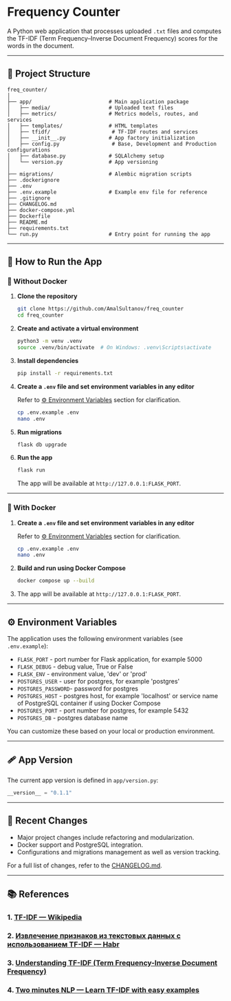# Frequency Counter

A Python web application that processes uploaded `.txt` files and computes the  TF-IDF (Term Frequency–Inverse Document Frequency) scores for the words in the  document.

---

## 📁 Project Structure

```
freq_counter/
│
├── app/                         # Main application package
│   ├── media/                   # Uploaded text files
│   ├── metrics/                 # Metrics models, routes, and services
│   ├── templates/               # HTML templates
│   ├── tfidf/                    # TF-IDF routes and services
│   ├── __init__.py              # App factory initialization
│   ├── config.py                 # Base, Development and Production configurations
│   ├── database.py              # SQLAlchemy setup
│   └── version.py               # App versioning
│
├── migrations/                  # Alembic migration scripts
├── .dockerignore                
├── .env                         
├── .env.example                 # Example env file for reference
├── .gitignore                   
├── CHANGELOG.md                 
├── docker-compose.yml           
├── Dockerfile                    
├── README.md                    
├── requirements.txt             
└── run.py                       # Entry point for running the app
```

---

## 🚀 How to Run the App

### 🔧 Without Docker

1. **Clone the repository**

   ```bash
   git clone https://github.com/AmalSultanov/freq_counter
   cd freq_counter
   ```

2. **Create and activate a virtual environment**

   ```bash
   python3 -m venv .venv
   source .venv/bin/activate  # On Windows: .venv\Scripts\activate
   ```

3. **Install dependencies**

   ```bash
   pip install -r requirements.txt
   ```

4. **Create a `.env` file and set environment variables in any editor**

   Refer to  [⚙️ Environment Variables](#%EF%B8%8F-environment-variables) section for  clarification.

   ```bash
   cp .env.example .env
   nano .env
   ```

5. **Run migrations**

   ```bash
   flask db upgrade
   ```

6. **Run the app**

   ```bash
   flask run
   ```
   The app will be available at `http://127.0.0.1:FLASK_PORT`.
---

### 🐳 With Docker

1. **Create a `.env` file and set environment variables in any editor**

   Refer to  [⚙️ Environment Variables](#%EF%B8%8F-environment-variables) section for  clarification.

   ```bash
   cp .env.example .env
   nano .env
   ```

2. **Build and run using Docker Compose**

   ```bash
   docker compose up --build
   ```

3. The app will be available at `http://127.0.0.1:FLASK_PORT`.

---

## ⚙️ Environment Variables

The application uses the following environment variables (see `.env.example`):

* `FLASK_PORT` - port number for Flask application, for example 5000
* `FLASK_DEBUG` - debug value, True or False
* `FLASK_ENV` - environment value, 'dev' or 'prod'
* `POSTGRES_USER` - user for postgres, for example 'postgres'
* `POSTGRES_PASSWORD`- password for postgres
* `POSTGRES_HOST` - postgres host, for example 'localhost' or service name of PostgreSQL container if using Docker Compose
* `POSTGRES_PORT` - port number for postgres, for example 5432
* `POSTGRES_DB` - postgres database name

You can customize these based on your local or production environment.

---

## 🩹 App Version

The current app version is defined in `app/version.py`:

```python
__version__ = "0.1.1"
```

---

## 📓 Recent Changes

* Major project changes include refactoring and modularization.
* Docker support and PostgreSQL integration.
* Configurations and migrations management as well as version tracking.

For a full list of changes, refer to the [CHANGELOG.md](./CHANGELOG.md).

---

## 📚 References

### 1. [TF-IDF — Wikipedia](https://ru.wikipedia.org/wiki/TF-IDF)

### 2. [Извлечение признаков из текстовых данных с использованием TF-IDF — Habr](https://habr.com/ru/companies/otus/articles/755772/)

### 3. [Understanding TF-IDF (Term Frequency-Inverse Document Frequency)](https://www.geeksforgeeks.org/understanding-tf-idf-term-frequency-inverse-document-frequency/)

### 4. [Two minutes NLP — Learn TF-IDF with easy examples](https://medium.com/nlplanet/two-minutes-nlp-learn-tf-idf-with-easy-examples-7c15957b4cb3)